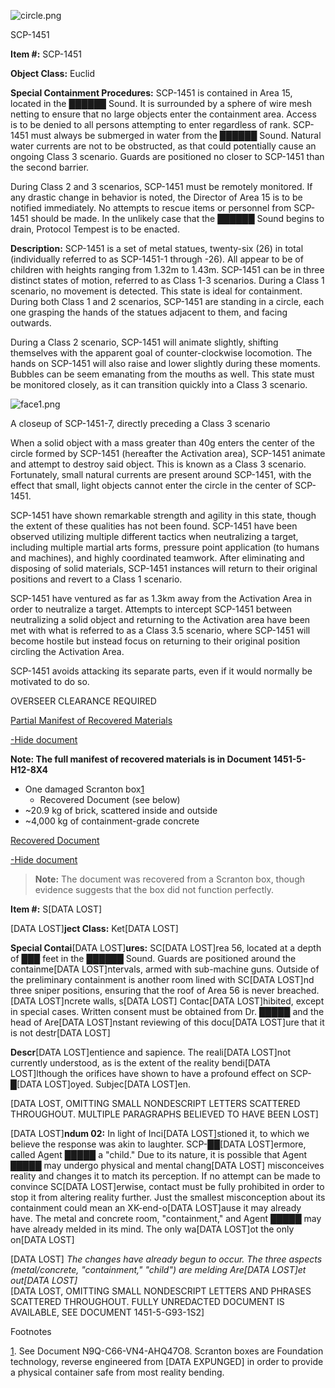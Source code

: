 ![circle.png](http://scp-wiki.wdfiles.com/local--files/scp-1451/circle.png)

SCP-1451

**Item #:** SCP-1451

**Object Class:** Euclid

**Special Containment Procedures:** SCP-1451 is contained in Area 15, located in the ██████ Sound. It is surrounded by a sphere of wire mesh netting to ensure that no large objects enter the containment area. Access is to be denied to all persons attempting to enter regardless of rank. SCP-1451 must always be submerged in water from the ██████ Sound. Natural water currents are not to be obstructed, as that could potentially cause an ongoing Class 3 scenario. Guards are positioned no closer to SCP-1451 than the second barrier.

During Class 2 and 3 scenarios, SCP-1451 must be remotely monitored. If any drastic change in behavior is noted, the Director of Area 15 is to be notified immediately. No attempts to rescue items or personnel from SCP-1451 should be made. In the unlikely case that the ██████ Sound begins to drain, Protocol Tempest is to be enacted.

**Description:** SCP-1451 is a set of metal statues, twenty-six (26) in total (individually referred to as SCP-1451-1 through -26). All appear to be of children with heights ranging from 1.32m to 1.43m. SCP-1451 can be in three distinct states of motion, referred to as Class 1-3 scenarios. During a Class 1 scenario, no movement is detected. This state is ideal for containment. During both Class 1 and 2 scenarios, SCP-1451 are standing in a circle, each one grasping the hands of the statues adjacent to them, and facing outwards.

During a Class 2 scenario, SCP-1451 will animate slightly, shifting themselves with the apparent goal of counter-clockwise locomotion. The hands on SCP-1451 will also raise and lower slightly during these moments. Bubbles can be seem emanating from the mouths as well. This state must be monitored closely, as it can transition quickly into a Class 3 scenario.

![face1.png](http://scp-wiki.wdfiles.com/local--files/scp-1451/face1.png)

A closeup of SCP-1451-7, directly preceding a Class 3 scenario

When a solid object with a mass greater than 40g enters the center of the circle formed by SCP-1451 (hereafter the Activation area), SCP-1451 animate and attempt to destroy said object. This is known as a Class 3 scenario. Fortunately, small natural currents are present around SCP-1451, with the effect that small, light objects cannot enter the circle in the center of SCP-1451.

SCP-1451 have shown remarkable strength and agility in this state, though the extent of these qualities has not been found. SCP-1451 have been observed utilizing multiple different tactics when neutralizing a target, including multiple martial arts forms, pressure point application (to humans and machines), and highly coordinated teamwork. After eliminating and disposing of solid materials, SCP-1451 instances will return to their original positions and revert to a Class 1 scenario.

SCP-1451 have ventured as far as 1.3km away from the Activation Area in order to neutralize a target. Attempts to intercept SCP-1451 between neutralizing a solid object and returning to the Activation area have been met with what is referred to as a Class 3.5 scenario, where SCP-1451 will become hostile but instead focus on returning to their original position circling the Activation Area.

SCP-1451 avoids attacking its separate parts, even if it would normally be motivated to do so.

OVERSEER CLEARANCE REQUIRED

[Partial Manifest of Recovered Materials](javascript:;)

[\-Hide document](javascript:;)

**Note: The full manifest of recovered materials is in Document 1451-5-H12-8X4**

*   One damaged Scranton box[1](javascript:;)
    *   Recovered Document (see below)
*   ~20.9 kg of brick, scattered inside and outside
*   ~4,000 kg of containment-grade concrete

[Recovered Document](javascript:;)

[\-Hide document](javascript:;)

> **Note:** The document was recovered from a Scranton box, though evidence suggests that the box did not function perfectly.

**Item #:** S\[DATA LOST\]

\[DATA LOST\]**ject Class:** Ket\[DATA LOST\]

**Special Contai**\[DATA LOST\]**ures:** SC\[DATA LOST\]rea 56, located at a depth of ███ feet in the ██████ Sound. Guards are positioned around the containme\[DATA LOST\]ntervals, armed with sub-machine guns. Outside of the preliminary containment is another room lined with SC\[DATA LOST\]nd three sniper positions, ensuring that the roof of Area 56 is never breached. \[DATA LOST\]ncrete walls, s\[DATA LOST\] Contac\[DATA LOST\]hibited, except in special cases. Written consent must be obtained from Dr. █████ and the head of Are\[DATA LOST\]nstant reviewing of this docu\[DATA LOST\]ure that it is not destr\[DATA LOST\]

**Descr**\[DATA LOST\]entience and sapience. The reali\[DATA LOST\]not currently understood, as is the extent of the reality bendi\[DATA LOST\]lthough the orifices have shown to have a profound effect on SCP-█\[DATA LOST\]oyed. Subjec\[DATA LOST\]en.

\[DATA LOST, OMITTING SMALL NONDESCRIPT LETTERS SCATTERED THROUGHOUT. MULTIPLE PARAGRAPHS BELIEVED TO HAVE BEEN LOST\]

\[DATA LOST\]**ndum 02:** In light of Inci\[DATA LOST\]stioned it, to which we believe the response was akin to laughter. SCP-██\[DATA LOST\]ermore, called Agent █████ a "child." Due to its nature, it is possible that Agent █████ may undergo physical and mental chang\[DATA LOST\] misconceives reality and changes it to match its perception. If no attempt can be made to convince SC\[DATA LOST\]erwise, contact must be fully prohibited in order to stop it from altering reality further. Just the smallest misconception about its containment could mean an XK-end-o\[DATA LOST\]ause it may already have. The metal and concrete room, "containment," and Agent █████ may have already melded in its mind. The only wa\[DATA LOST\]ot the only on\[DATA LOST\]

\[DATA LOST\] _The changes have already begun to occur. The three aspects (metal/concrete, "containment," "child") are melding Are\[DATA LOST\]et out\[DATA LOST\]_  
\[DATA LOST, OMITTING SMALL NONDESCRIPT LETTERS AND PHRASES SCATTERED THROUGHOUT. FULLY UNREDACTED DOCUMENT IS AVAILABLE, SEE DOCUMENT 1451-5-G93-1S2\]

Footnotes

[1](javascript:;). See Document N9Q-C66-VN4-AHQ47O8. Scranton boxes are Foundation technology, reverse engineered from \[DATA EXPUNGED\] in order to provide a physical container safe from most reality bending.